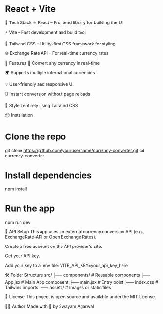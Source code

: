 # React + Vite

🚀 Tech Stack
⚛️ React – Frontend library for building the UI

⚡ Vite – Fast development and build tool

💨 Tailwind CSS – Utility-first CSS framework for styling

🌐 Exchange Rate API – For real-time currency rates

🔧 Features
🔁 Convert any currency in real-time

🌍 Supports multiple international currencies

💡 User-friendly and responsive UI

🔃 Instant conversion without page reloads

🎨 Styled entirely using Tailwind CSS

📦 Installation
# Clone the repo
git clone https://github.com/yourusername/currency-converter.git
cd currency-converter

# Install dependencies
npm install

# Run the app
npm run dev

🔑 API Setup
This app uses an external currency conversion API (e.g., ExchangeRate-API or Open Exchange Rates).

Create a free account on the API provider's site.

Get your API key.

Add your key to a .env file:
VITE_API_KEY=your_api_key_here

🛠️ Folder Structure
src/
├── components/      # Reusable components
├── App.jsx          # Main App component
├── main.jsx         # Entry point
├── index.css        # Tailwind imports
└── assets/          # Images or static files

📗 License
This project is open source and available under the MIT License.

🙋‍♂️ Author
Made with 💙 by Swayam Agarwal
